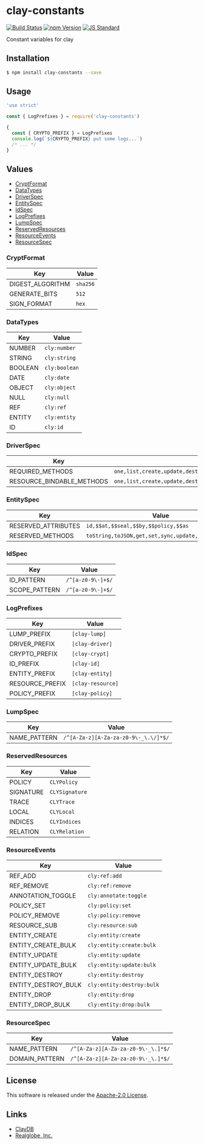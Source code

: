 clay-constants
==========

<!---
This file is generated by ape-tmpl. Do not update manually.
--->

<!-- Badge Start -->
<a name="badges"></a>

[![Build Status][bd_travis_shield_url]][bd_travis_url]
[![npm Version][bd_npm_shield_url]][bd_npm_url]
[![JS Standard][bd_standard_shield_url]][bd_standard_url]

[bd_repo_url]: https://github.com/realglobe-Inc/clay-constants
[bd_travis_url]: http://travis-ci.org/realglobe-Inc/clay-constants
[bd_travis_shield_url]: http://img.shields.io/travis/realglobe-Inc/clay-constants.svg?style=flat
[bd_travis_com_url]: http://travis-ci.com/realglobe-Inc/clay-constants
[bd_travis_com_shield_url]: https://api.travis-ci.com/realglobe-Inc/clay-constants.svg?token=
[bd_license_url]: https://github.com/realglobe-Inc/clay-constants/blob/master/LICENSE
[bd_codeclimate_url]: http://codeclimate.com/github/realglobe-Inc/clay-constants
[bd_codeclimate_shield_url]: http://img.shields.io/codeclimate/github/realglobe-Inc/clay-constants.svg?style=flat
[bd_codeclimate_coverage_shield_url]: http://img.shields.io/codeclimate/coverage/github/realglobe-Inc/clay-constants.svg?style=flat
[bd_gemnasium_url]: https://gemnasium.com/realglobe-Inc/clay-constants
[bd_gemnasium_shield_url]: https://gemnasium.com/realglobe-Inc/clay-constants.svg
[bd_npm_url]: http://www.npmjs.org/package/clay-constants
[bd_npm_shield_url]: http://img.shields.io/npm/v/clay-constants.svg?style=flat
[bd_standard_url]: http://standardjs.com/
[bd_standard_shield_url]: https://img.shields.io/badge/code%20style-standard-brightgreen.svg

<!-- Badge End -->


<!-- Description Start -->
<a name="description"></a>

Constant variables for clay

<!-- Description End -->


<!-- Overview Start -->
<a name="overview"></a>



<!-- Overview End -->


<!-- Sections Start -->
<a name="sections"></a>

<!-- Section from "doc/guides/01.Installation.md.hbs" Start -->

<a name="section-doc-guides-01-installation-md"></a>

Installation
-----

```bash
$ npm install clay-constants --save
```


<!-- Section from "doc/guides/01.Installation.md.hbs" End -->

<!-- Section from "doc/guides/02.Usage.md.hbs" Start -->

<a name="section-doc-guides-02-usage-md"></a>

Usage
---------

```javascript
'use strict'

const { LogPrefixes } = require('clay-constants')

{
  const { CRYPTO_PREFIX } = LogPrefixes
  console.log(`${CRYPTO_PREFIX} put some logs...`)
  /* ... */
}
```


<!-- Section from "doc/guides/02.Usage.md.hbs" End -->

<!-- Section from "doc/guides/03.Values.md.hbs" Start -->

<a name="section-doc-guides-03-values-md"></a>

Values
------

+ [CryptFormat](#CryptFormat)
+ [DataTypes](#DataTypes)
+ [DriverSpec](#DriverSpec)
+ [EntitySpec](#EntitySpec)
+ [IdSpec](#IdSpec)
+ [LogPrefixes](#LogPrefixes)
+ [LumpSpec](#LumpSpec)
+ [ReservedResources](#ReservedResources)
+ [ResourceEvents](#ResourceEvents)
+ [ResourceSpec](#ResourceSpec)


<a name="CryptFormat" ></a>

### CryptFormat

| Key | Value |
| --- | ---- |
| DIGEST_ALGORITHM | `sha256` |
| GENERATE_BITS | `512` |
| SIGN_FORMAT | `hex` |


<a name="DataTypes" ></a>

### DataTypes

| Key | Value |
| --- | ---- |
| NUMBER | `cly:number` |
| STRING | `cly:string` |
| BOOLEAN | `cly:boolean` |
| DATE | `cly:date` |
| OBJECT | `cly:object` |
| NULL | `cly:null` |
| REF | `cly:ref` |
| ENTITY | `cly:entity` |
| ID | `cly:id` |


<a name="DriverSpec" ></a>

### DriverSpec

| Key | Value |
| --- | ---- |
| REQUIRED_METHODS | `one,list,create,update,destroy,drop,resources` |
| RESOURCE_BINDABLE_METHODS | `one,list,create,update,destroy,drop,oneBulk,listBulk,createBulk,updateBulk,destroyBulk,cursor` |


<a name="EntitySpec" ></a>

### EntitySpec

| Key | Value |
| --- | ---- |
| RESERVED_ATTRIBUTES | `id,$$at,$$seal,$$by,$$policy,$$as` |
| RESERVED_METHODS | `toString,toJSON,get,set,sync,update,save,destroy` |


<a name="IdSpec" ></a>

### IdSpec

| Key | Value |
| --- | ---- |
| ID_PATTERN | `/^[a-z0-9\-]+$/` |
| SCOPE_PATTERN | `/^[a-z0-9\-]+$/` |


<a name="LogPrefixes" ></a>

### LogPrefixes

| Key | Value |
| --- | ---- |
| LUMP_PREFIX | `[clay-lump]` |
| DRIVER_PREFIX | `[clay-driver]` |
| CRYPTO_PREFIX | `[clay-crypt]` |
| ID_PREFIX | `[clay-id]` |
| ENTITY_PREFIX | `[clay-entity]` |
| RESOURCE_PREFIX | `[clay-resource]` |
| POLICY_PREFIX | `[clay-policy]` |


<a name="LumpSpec" ></a>

### LumpSpec

| Key | Value |
| --- | ---- |
| NAME_PATTERN | `/^[A-Za-z][A-Za-za-z0-9\-_\.\/]*$/` |


<a name="ReservedResources" ></a>

### ReservedResources

| Key | Value |
| --- | ---- |
| POLICY | `CLYPolicy` |
| SIGNATURE | `CLYSignature` |
| TRACE | `CLYTrace` |
| LOCAL | `CLYLocal` |
| INDICES | `CLYIndices` |
| RELATION | `CLYRelation` |


<a name="ResourceEvents" ></a>

### ResourceEvents

| Key | Value |
| --- | ---- |
| REF_ADD | `cly:ref:add` |
| REF_REMOVE | `cly:ref:remove` |
| ANNOTATION_TOGGLE | `cly:annotate:toggle` |
| POLICY_SET | `cly:policy:set` |
| POLICY_REMOVE | `cly:policy:remove` |
| RESOURCE_SUB | `cly:resource:sub` |
| ENTITY_CREATE | `cly:entity:create` |
| ENTITY_CREATE_BULK | `cly:entity:create:bulk` |
| ENTITY_UPDATE | `cly:entity:update` |
| ENTITY_UPDATE_BULK | `cly:entity:update:bulk` |
| ENTITY_DESTROY | `cly:entity:destroy` |
| ENTITY_DESTROY_BULK | `cly:entity:destroy:bulk` |
| ENTITY_DROP | `cly:entity:drop` |
| ENTITY_DROP_BULK | `cly:entity:drop:bulk` |


<a name="ResourceSpec" ></a>

### ResourceSpec

| Key | Value |
| --- | ---- |
| NAME_PATTERN | `/^[A-Za-z][A-Za-za-z0-9\-_\.]*$/` |
| DOMAIN_PATTERN | `/^[A-Za-z][A-Za-za-z0-9\-_\.]*$/` |




<!-- Section from "doc/guides/03.Values.md.hbs" End -->


<!-- Sections Start -->


<!-- LICENSE Start -->
<a name="license"></a>

License
-------
This software is released under the [Apache-2.0 License](https://github.com/realglobe-Inc/clay-constants/blob/master/LICENSE).

<!-- LICENSE End -->


<!-- Links Start -->
<a name="links"></a>

Links
------

+ [ClayDB][clay_d_b_url]
+ [Realglobe, Inc.][realglobe,_inc__url]

[clay_d_b_url]: https://github.com/realglobe-Inc/claydb
[realglobe,_inc__url]: http://realglobe.jp

<!-- Links End -->
